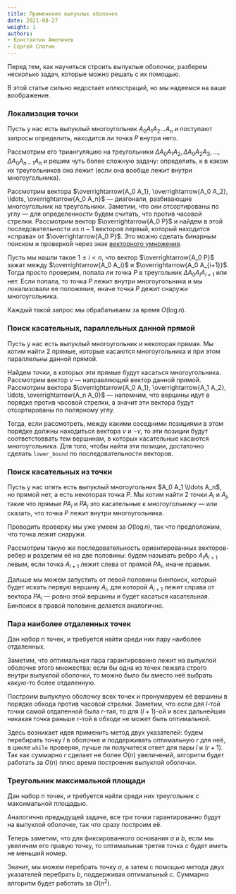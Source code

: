 ```yaml
---
title: Применения выпуклых оболочек
date: 2021-08-27
weight: 1
authors:
- Константин Амеличев
- Сергей Слотин
---
```


Перед тем, как научиться строить выпуклые оболочки, разберем несколько задач, которые можно решать с их помощью.

В этой статье сильно недостает иллюстраций, но мы надеемся на ваше воображение.

### Локализация точки

Пусть у нас есть выпуклый многоугольник $A_0 A_1 A_2 \ldots A_n$ и поступают запросы определить, находится ли точка $P$ внутри него.

Рассмотрим его триангуляцию на треугольники $\Delta A_0 A_1 A_2, \Delta A_0 A_2 A_3, \ldots, \Delta A_0 A_{n-1} A_n$ и решим чуть более сложную задачу: определить, к в каком их треугольников она лежит (если она вообще лежит внутри многоугольника).

Рассмотрим вектора $\overrightarrow{A_0 A_1}, \overrightarrow{A_0 A_2}, \ldots, \overrightarrow{A_0 A_n}$ — диагонали, разбивающие многоугольник на треугольники. Заметим, что они отсортированы по углу — для определенности будем считать, что против часовой стрелки. Рассмотрим вектор $\overrightarrow{A_0 P}$ и найдем в этой последовательности из $n-1$ векторов первый, который находится «справа» от $\overrightarrow{A_0 P}$. Это можно сделать бинарным поиском и проверкой через знак [векторного умножения](/cs/geometry-basic/products).

Пусть мы нашли такое $1 \leq i < n$, что вектор $\overrightarrow{A_0 P}$ зажат между $\overrightarrow{A_0 A_i}$ и $\overrightarrow{A_0 A_{i+1}}$. Тогда просто проверим, попала ли точка $P$ в треугольник $\Delta A_0 A_i A_{i+1}$ или нет. Если попала, то точка $P$ лежит внутри многоугольника и мы локализовали ее положение, иначе точка $P$ дежит снаружи многоугольника.

Каждый такой запрос мы обрабатываем за время $O(\log{n})$.

### Поиск касательных, параллельных данной прямой

Пусть у нас есть выпуклый многоугольник и некоторая прямая. Мы хотим найти $2$ прямые, которые касаются многоугольника и при этом параллельны данной прямой. 

Найдем точки, в которых эти прямые будут касаться многоугольника. Рассмотрим вектор $v$ — направляющий вектор данной прямой. Рассмотрим вектора $\overrightarrow{A_0 A_1}, \overrightarrow{A_1 A_2}, \ldots, \overrightarrow{A_n A_0}$ — напомним, что вершины идут в порядке против часовой стрелки, а значит эти вектора будут отсортированы по полярному углу.

Тогда, если рассмотреть, между какими соседними позициями в этом порядке должны находиться вектора $v$ и $-v$, то эти позиции будут соответстоввать тем вершинам, в которых касательные касаются многоугольника. Для того, чтобы найти эти позиции, достаточно сделать `lower_bound` по последовательности векторов.

### Поиск касательных из точки

Пусть у нас опять есть выпуклый многоугольник $A_0 A_1 \\ldots A_n$, но прямой нет, а есть некоторая точка $P$. Мы хотим найти $2$ точки $A_i$ и $A_j$, такие что прямые $P A_i$ и $P A_j$ это касательные к многоугольнику — или сказать, что точка $P$ лежит внутри многоугольника.

Проводить проверку мы уже умеем за $O(\log n)$, так что предположим, что точка лежит снаружи.

Рассмотрим такую же последовательность ориентированных векторов-ребер и разделим её на две половины: будем называть ребро $A_i A_{i+1}$ левым, если точка $A_{i+1}$ лежит слева от прямой $P A_i$, иначе правым.

Дальше мы можем запустить от левой половины бинпоиск, который будет искать первую вершину $A_i$, для которой $A_{i+1}$ лежит справа от вектора $P A_i$ — ровно этой вершины и будет касаться касательная. Бинпоиск в правой половине делается аналогично.

### Пара наиболее отдаленных точек

Дан набор $n$ точек, и требуется найти среди них пару наиболее отдаленных.

Заметим, что оптимальная пара гарантированно лежит на выпуклой оболочке этого множества: если бы одна из точек лежала строго внутри выпуклой оболочки, то можно было бы вместо неё выбрать какую-то более отдаленную.

Построим выпуклую оболочку всех точек и пронумеруем её вершины в порядке обхода против часовой стрелки. Заметим, что если для $l$-той точки самой отдаленной была $r$-тая, то для $(l+1)$-ой и всех дальнейших никакая точка раньше $r$-той в обходе не может быть оптимальной.

Здесь возникает идея применить метод двух указателей: будем перебирать точку $l$ в оболочке и поддерживать оптимальную $r$ для неё, в цикле `while` проверяя, лучше ли получатеся ответ для пары $l$ и $(r+1)$. Так как суммарно $r$ сделает не более $O(n)$ увеличений, алгоритм будет работать за $O(n)$ плюс время построения выпуклой оболочки.

### Треугольник максимальной площади

Дан набор $n$ точек, и требуется найти среди них треугольник с максимальной площадью.

Аналогично предыдущей задаче, все три точки гарантированно будут на выпуклой оболочке, так что сразу построим её.

Теперь заметим, что для фиксированного основания $a$ и $b$, если мы увеличим его правую точку, то оптимальная третяя точка $c$ будет иметь не меньший номер.

Значит, мы можем перебрать точку $a$, а затем с помощью метода двух указателей перебрать $b$, поддерживая оптимальный $c$. Суммарно алгоритм будет работать за $O(n^2)$.

